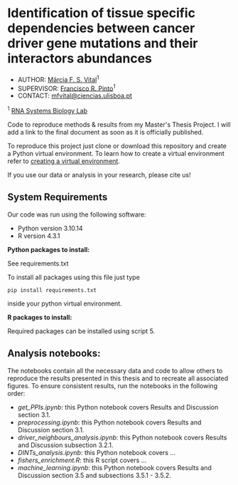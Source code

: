 # Identification of tissue specific dependencies between cancer driver gene mutations and their interactors abundances

- AUTHOR: [Márcia F. S. Vital](https://github.com/MarciaFSVital)<sup>1</sup>
- SUPERVISOR: [Francisco R. Pinto](https://github.com/frpinto)<sup>1</sup>
- CONTACT: [mfvital@ciencias.ulisboa.pt](mfvital@ciencias.ulisboa.pt)

<sup>1</sup> [RNA Systems Biology Lab](https://github.com/GamaPintoLab)

Code to reproduce methods & results from my Master's Thesis Project. I will add a link to the final document as soon as it is officially published.

To reproduce this project just clone or download this repository and create a Python virtual environment. To learn how to create a virtual environment refer to [creating a virtual environment](https://packaging.python.org/en/latest/guides/installing-using-pip-and-virtual-environments/#creating-a-virtual-environment).

If you use our data or analysis in your research, please cite us!

## System Requirements

Our code was run using the following software:
-	Python version 3.10.14
-	R version 4.3.1

**Python packages to install:**

See requirements.txt

To install all packages using this file just type

```
pip install requirements.txt
```

inside your python virtual environment.

**R packages to install:**

Required packages can be installed using script 5.

## Analysis notebooks:

The notebooks contain all the necessary data and code to allow others to reproduce the results presented in this thesis and to recreate all associated figures. To ensure consistent results, run the notebooks in the following order:

- *get_PPIs.ipynb*: this Python notebook covers Results and Discussion section 3.1. 
- *preprocessing.ipynb*: this Python notebook covers Results and Discussion section 3.1. 
- *driver_neighbours_analysis.ipynb*: this Python notebook covers Results and Discussion subsection 3.2.1. 
- *DINTs_analysis.ipynb*: this Python notebook covers …
- *fishers_enrichment.R*: this R script covers …
- *machine_learning.ipynb*: this Python notebook covers Results and Discussion section 3.5 and subsections 3.5.1 - 3.5.2. 
